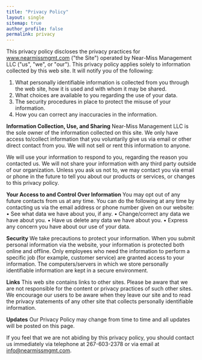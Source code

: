```yaml
---
title: "Privacy Policy"
layout: single
sitemap: true
author_profile: false
permalink: privacy
---
```


This privacy policy discloses the privacy practices for www.nearmissmgmt.com ("the Site") operated by Near-Miss Management LLC ("us", "we", or "our"). This privacy policy applies solely to information collected by this web site. It will notify you of the following:

1.	What personally identifiable information is collected from you through the web site, how it is used and with whom it may be shared.
2.	What choices are available to you regarding the use of your data.
3.	The security procedures in place to protect the misuse of your information.
4.	How you can correct any inaccuracies in the information.

**Information Collection, Use, and Sharing** 
Near-Miss Management LLC is the sole owner of the information collected on this site. We only have access to/collect information that you voluntarily give us via email or other direct contact from you. We will not sell or rent this information to anyone.

We will use your information to respond to you, regarding the reason you contacted us. We will not share your information with any third party outside of our organization. Unless you ask us not to, we may contact you via email or phone in the future to tell you about our products or services, or changes to this privacy policy.

**Your Access to and Control Over Information** 
You may opt out of any future contacts from us at any time. You can do the following at any time by contacting us via the email address or phone number given on our website:
   • See what data we have about you, if any.
   • Change/correct any data we have about you.
   • Have us delete any data we have about you.
   • Express any concern you have about our use of your data.

**Security**
We take precautions to protect your information. When you submit personal information via the website, your information is protected both online and offline. Only employees who need the information to perform a specific job (for example, customer service) are granted access to your information. The computers/servers in which we store personally identifiable information are kept in a secure environment.

**Links**
This web site contains links to other sites. Please be aware that we are not responsible for the content or privacy practices of such other sites. We encourage our users to be aware when they leave our site and to read the privacy statements of any other site that collects personally identifiable information.

**Updates**
Our Privacy Policy may change from time to time and all updates will be posted on this page.

If you feel that we are not abiding by this privacy policy, you should contact us immediately via telephone at 267-603-2378 or via email at info@nearmissmgmt.com.
